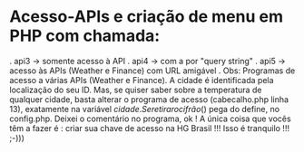 # Acesso-APIs e criação de menu em PHP com chamada:
. api3 -> somente acesso à API
. api4 -> com a por "query string" 
. api5 -> acesso às APIs (Weather e Finance) com URL amigável
. Obs:  Programas de acesso a várias APIs (Weather e Finance). A cidade é identificada pela localização do seu ID. Mas, se quiser saber sobre a temperatura de qualquer cidade, basta alterar o programa de acesso (cabecalho.php linha 13), exatamente na variável $cidade. Se retirar o cifrão ($) pega do define, no config.php.  Deixei o comentário no programa, ok !
A única coisa que vocês têm a fazer é : criar sua chave de acesso na HG Brasil !!! Isso é tranquilo !!! ;-)))

